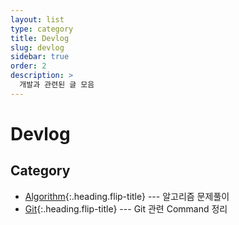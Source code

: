 ```yaml
---
layout: list
type: category
title: Devlog
slug: devlog
sidebar: true
order: 2
description: >
  개발과 관련된 글 모음
---
```


# Devlog

## Category

* [Algorithm]{:.heading.flip-title} --- 알고리즘 문제풀이
* [Git]{:.heading.flip-title} --- Git 관련 Command 정리

[Algorithm]: /tag-algorithm/
[Git]: /tag-git/